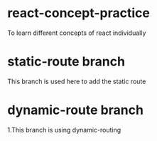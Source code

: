 # react-concept-practice

To learn different concepts of react individually

# static-route branch

This branch is used here to add the static route

# dynamic-route branch

1.This branch is using dynamic-routing
